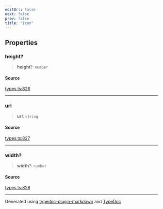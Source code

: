 ```yaml
---
editUrl: false
next: false
prev: false
title: "Icon"
---
```


## Properties

### height?

> **height**?: `number`

#### Source

[types.ts:826](https://github.com/fostertheweb/spotify-web-sdk/blob/9d7441b/src/types.ts#L826)

***

### url

> **url**: `string`

#### Source

[types.ts:827](https://github.com/fostertheweb/spotify-web-sdk/blob/9d7441b/src/types.ts#L827)

***

### width?

> **width**?: `number`

#### Source

[types.ts:828](https://github.com/fostertheweb/spotify-web-sdk/blob/9d7441b/src/types.ts#L828)

***

Generated using [typedoc-plugin-markdown](https://www.npmjs.com/package/typedoc-plugin-markdown) and [TypeDoc](https://typedoc.org/)
